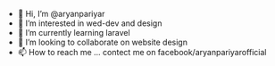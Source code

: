 - 👋 Hi, I’m @aryanpariyar
- 👀 I’m interested in wed-dev and design
- 🌱 I’m currently learning laravel
- 💞️ I’m looking to collaborate on website design
- 📫 How to reach me ...
 contect me on facebook/aryanpariyarofficial
<!---
aryanpariyar/aryanpariyar is a ✨ special ✨ repository because its `README.md` (this file) appears on your GitHub profile.
You can click the Preview link to take a look at your changes.
--->
